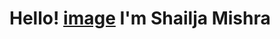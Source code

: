 # Hello! [image](https://github.com/Shailja26code/Shailja26code/assets/159249950/58862dc3-a0eb-419e-9a99-75176cd2fa7d) I'm Shailja Mishra
